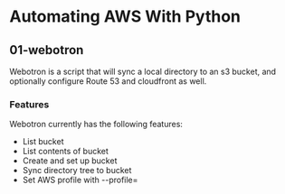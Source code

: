 # Automating AWS With Python

## 01-webotron

Webotron is a script that will sync a local directory to an s3 bucket, and optionally configure Route 53 and cloudfront as well.

### Features

Webotron currently has the following features:

- List bucket
- List contents of bucket
- Create and set up bucket
- Sync directory tree to bucket
- Set AWS profile with --profile=<profileName>